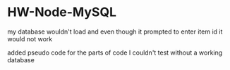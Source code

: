 # HW-Node-MySQL

my database wouldn't load and even though it prompted to enter item id it would not work

added pseudo code for the parts of code I couldn't test without a working database
